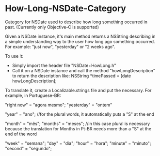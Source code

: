 # How-Long-NSDate-Category
Category for NSDate used to describe how long something occurred in past.
(Currently only Objective-C is supported)

Given a NSDate instance, it's main method returns a NSString describing in a simple understanding way to the
user how long ago something occurred. For example: "just now", "yesterday" or "2 weeks ago".

To use it:
* Simply import the header file "NSDate+HowLong.h"
* Call it on a NSDate instance and call the method "howLongDescription" to return the description like:
      NSString *timePassed = [date howLongDescription];
      
To translate it, create a Localizable.strings file and put the necessary. For example, in Portuguese-BR:

"right now" = "agora mesmo";
"yesterday" = "ontem"

"year" = "ano"; //for the plural words, it automatically puts a "S" at the end

"month" = "mês";
"months" = "meses"; //in this case plural is necessary 
                      because the translation for Months 
                      in Pt-BR needs more than a "S" at the 
                      end of the word
                      
"week" = "semana";
"day" = "dia";
"hour" = "hora";
"minute" = "minuto";
"second" = "segundo";
  

